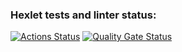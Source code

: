 ### Hexlet tests and linter status:
[![Actions Status](https://github.com/sleepyz7z/java-project-61/actions/workflows/hexlet-check.yml/badge.svg)](https://github.com/sleepyz7z/java-project-61/actions)
[![Quality Gate Status](https://sonarcloud.io/api/project_badges/measure?project=sleepyz7z_java-project-61&metric=alert_status)](https://sonarcloud.io/summary/new_code?id=sleepyz7z_java-project-61)
